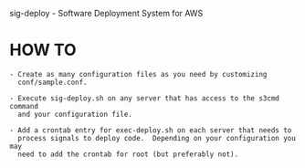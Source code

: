 sig-deploy - Software Deployment System for AWS

HOW TO
======

    - Create as many configuration files as you need by customizing
      conf/sample.conf.

    - Execute sig-deploy.sh on any server that has access to the s3cmd command
      and your configuration file.

    - Add a crontab entry for exec-deploy.sh on each server that needs to
      process signals to deploy code.  Depending on your configuration you may
      need to add the crontab for root (but preferably not).
